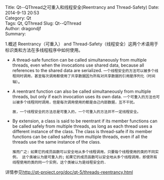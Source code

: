Title: Qt--QThread之可重入和线程安全(Reentrancy and Thread-Safety) 
Date: 2014-9-13 20:53  
Category: Qt  
Tags: Qt, QThread
Slug: Qt--QThread   
Author: dragondjf  
Summary:  

1.概述
    Reentrancy（可重入） and Thread-Safety（线程安全）这两个术语用于标识类和方法在多线程程序中如何使用。
    
+ A thread-safe function can be called simultaneously from multiple threads, even when the invocations use shared data, because all references to the shared data are serialized.
    ``一个线程安全的方法可以被多个线程同时调用，甚至每次调用都使用了共享数据因为所有对共享数据的引用是序列化（时间轴）``。
+ A reentrant function can also be called simultaneously from multiple threads, but only if each invocation uses its own data.
    ``一个可重入的方法也可以被多个线程同时调用，但是每次调用使用的都是自己内部数据，互不干扰。``
    
    ``故，一个线程安全的方法总是可重入的，一个可重入的方法并不一定线程安全。``
+ By extension, a class is said to be reentrant if its member functions can be called safely from multiple threads, as long as each thread uses a different instance of the class. The class is thread-safe if its member functions can be called safely from multiple threads, even if all the threads use the same instance of the class.

    ``推而广之:``
    ``如果它的成员函数可以安全地从多个线程调用，只要每个线程使用的类的不同实例， 这个类被认为是可重入的;``
    ``如果它的成员函数可以安全地从多个线程调用，即使所有线程使用的类的同一个实例，这个类被认为是线程安全的.``

详情参见<a href="http://qt-project.org/doc/qt-5/threads-reentrancy.html">http://qt-project.org/doc/qt-5/threads-reentrancy.html</a>